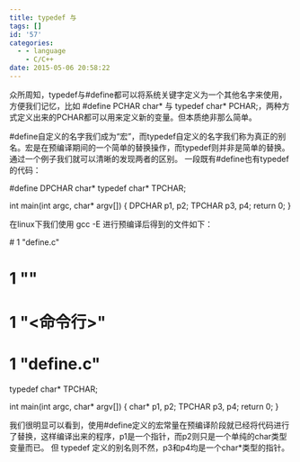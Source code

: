 ```yaml
---
title: typedef 与
tags: []
id: '57'
categories:
  - - language
    - C/C++
date: 2015-05-06 20:58:22
---
```


众所周知，typedef与#define都可以将系统关键字定义为一个其他名字来使用，方便我们记忆，比如 #define PCHAR char\* 与 typedef char\* PCHAR;，两种方式定义出来的PCHAR都可以用来定义新的变量。但本质绝非那么简单。
<!-- more -->
#define自定义的名字我们成为“宏”，而typedef自定义的名字我们称为真正的别名。宏是在预编译期间的一个简单的替换操作，而typedef则并非是简单的替换。通过一个例子我们就可以清晰的发现两者的区别。 一段既有#define也有typedef的代码：

#define DPCHAR char\*
typedef char\* TPCHAR;

int main(int argc, char\* argv\[\])
{
DPCHAR p1, p2;
TPCHAR p3, p4;
return 0;
}

在linux下我们使用 gcc -E 进行预编译后得到的文件如下：

\# 1 "define.c"
# 1 "<built-in>"
# 1 "<命令行>"
# 1 "define.c"

typedef char\* TPCHAR;

int main(int argc, char\* argv\[\])
{
 char\* p1, p2;
 TPCHAR p3, p4;
 return 0;
}

我们很明显可以看到，使用#define定义的宏常量在预编译阶段就已经将代码进行了替换，这样编译出来的程序，p1是一个指针，而p2则只是一个单纯的char类型变量而已。 但 typedef 定义的别名则不然，p3和p4均是一个char\*类型的指针。